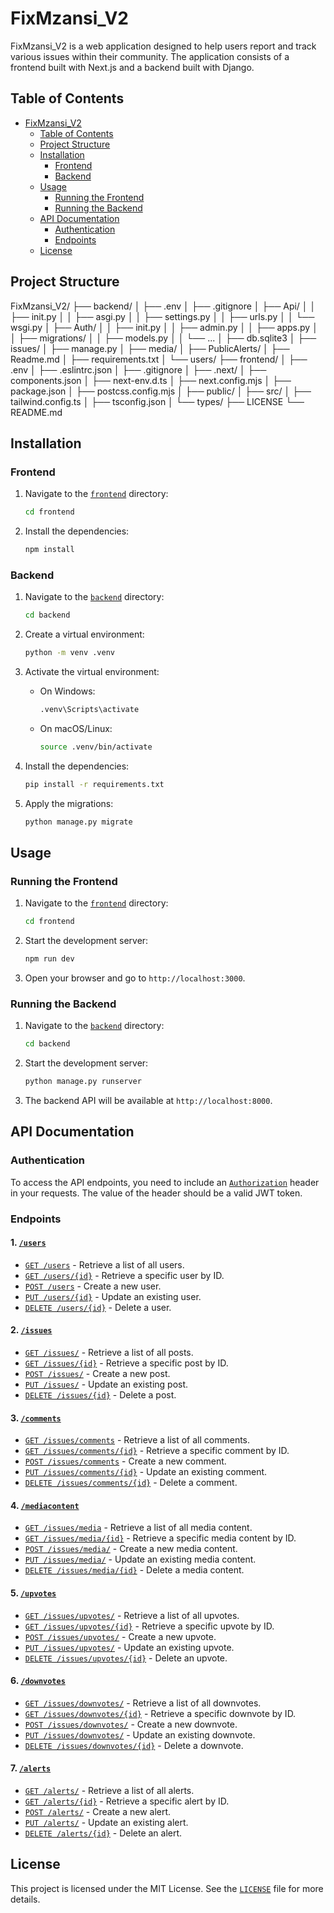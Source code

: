 # FixMzansi_V2

FixMzansi_V2 is a web application designed to help users report and track various issues within their community. The application consists of a frontend built with Next.js and a backend built with Django.

## Table of Contents

- [FixMzansi_V2](#fixmzansi_v2)
  - [Table of Contents](#table-of-contents)
  - [Project Structure](#project-structure)
  - [Installation](#installation)
    - [Frontend](#frontend)
    - [Backend](#backend)
  - [Usage](#usage)
    - [Running the Frontend](#running-the-frontend)
    - [Running the Backend](#running-the-backend)
  - [API Documentation](#api-documentation)
    - [Authentication](#authentication)
    - [Endpoints](#endpoints)
  - [License](#license)

## Project Structure
FixMzansi_V2/
├── backend/
│   ├── .env
│   ├── .gitignore
│   ├── Api/
│   │   ├── init.py
│   │   ├── asgi.py
│   │   ├── settings.py
│   │   ├── urls.py
│   │   └── wsgi.py
│   ├── Auth/
│   │   ├── init.py
│   │   ├── admin.py
│   │   ├── apps.py
│   │   ├── migrations/
│   │   ├── models.py
│   │   └── ...
│   ├── db.sqlite3
│   ├── issues/
│   ├── manage.py
│   ├── media/
│   ├── PublicAlerts/
│   ├── Readme.md
│   ├── requirements.txt
│   └── users/
├── frontend/
│   ├── .env
│   ├── .eslintrc.json
│   ├── .gitignore
│   ├── .next/
│   ├── components.json
│   ├── next-env.d.ts
│   ├── next.config.mjs
│   ├── package.json
│   ├── postcss.config.mjs
│   ├── public/
│   ├── src/
│   ├── tailwind.config.ts
│   ├── tsconfig.json
│   └── types/
├── LICENSE
└── README.md


## Installation

### Frontend

1. Navigate to the [`frontend`](command: "/frontend") directory:
    ```sh
    cd frontend
    ```

2. Install the dependencies:
    ```sh
    npm install
    ```

### Backend

1. Navigate to the [`backend`]("/backend") directory:
    ```sh
    cd backend
    ```

2. Create a virtual environment:
    ```sh
    python -m venv .venv
    ```

3. Activate the virtual environment:
    - On Windows:
        ```sh
        .venv\Scripts\activate
        ```
    - On macOS/Linux:
        ```sh
        source .venv/bin/activate
        ```

4. Install the dependencies:
    ```sh
    pip install -r requirements.txt
    ```

5. Apply the migrations:
    ```sh
    python manage.py migrate
    ```

## Usage

### Running the Frontend

1. Navigate to the [`frontend`]() directory:
    ```sh
    cd frontend
    ```

2. Start the development server:
    ```sh
    npm run dev
    ```

3. Open your browser and go to `http://localhost:3000`.

### Running the Backend

1. Navigate to the [`backend`]() directory:
    ```sh
    cd backend
    ```

2. Start the development server:
    ```sh
    python manage.py runserver
    ```

3. The backend API will be available at `http://localhost:8000`.

## API Documentation

### Authentication

To access the API endpoints, you need to include an [`Authorization`]() header in your requests. The value of the header should be a valid JWT token.

### Endpoints

#### 1. [`/users`]()

- [`GET /users`]() - Retrieve a list of all users.
- [`GET /users/{id}`]() - Retrieve a specific user by ID.
- [`POST /users`]() - Create a new user.
- [`PUT /users/{id}`]() - Update an existing user.
- [`DELETE /users/{id}`]() - Delete a user.

#### 2. [`/issues`]()

- [`GET /issues/`]() - Retrieve a list of all posts.
- [`GET /issues/{id}`]() - Retrieve a specific post by ID.
- [`POST /issues/`]() - Create a new post.
- [`PUT /issues/`]() - Update an existing post.
- [`DELETE /issues/{id}`]() - Delete a post.

#### 3. [`/comments`]()

- [`GET /issues/comments`]() - Retrieve a list of all comments.
- [`GET /issues/comments/{id}`]() - Retrieve a specific comment by ID.
- [`POST /issues/comments`]() - Create a new comment.
- [`PUT /issues/comments/{id}`]() - Update an existing comment.
- [`DELETE /issues/comments/{id}`]() - Delete a comment.

#### 4. [`/mediacontent`]()

- [`GET /issues/media`]() - Retrieve a list of all media content.
- [`GET /issues/media/{id}`]() - Retrieve a specific media content by ID.
- [`POST /issues/media/`]() - Create a new media content.
- [`PUT /issues/media/`]() - Update an existing media content.
- [`DELETE /issues/media/{id}`]() - Delete a media content.

#### 5. [`/upvotes`]()

- [`GET /issues/upvotes/`]() - Retrieve a list of all upvotes.
- [`GET /issues/upvotes/{id}`]() - Retrieve a specific upvote by ID.
- [`POST /issues/upvotes/`]() - Create a new upvote.
- [`PUT /issues/upvotes/`]() - Update an existing upvote.
- [`DELETE /issues/upvotes/{id}`]() - Delete an upvote.

#### 6. [`/downvotes`]()

- [`GET /issues/downvotes/`]() - Retrieve a list of all downvotes.
- [`GET /issues/downvotes/{id}`]() - Retrieve a specific downvote by ID.
- [`POST /issues/downvotes/`]() - Create a new downvote.
- [`PUT /issues/downvotes/`]() - Update an existing downvote.
- [`DELETE /issues/downvotes/{id}`]() - Delete a downvote.

#### 7. [`/alerts`]()

- [`GET /alerts/`]() - Retrieve a list of all alerts.
- [`GET /alerts/{id}`]() - Retrieve a specific alert by ID.
- [`POST /alerts/`]() - Create a new alert.
- [`PUT /alerts/`]() - Update an existing alert.
- [`DELETE /alerts/{id}`]() - Delete an alert.

## License

This project is licensed under the MIT License. See the [`LICENSE`](command:_github.copilot.openRelativePath?%5B%7B%22scheme%22%3A%22file%22%2C%22authority%22%3A%22%22%2C%22path%22%3A%22%2Fworkspace%2FFixMzansi_V2%2FLICENSE%22%2C%22query%22%3A%22%22%2C%22fragment%22%3A%22%22%7D%5D "/workspace/FixMzansi_V2/LICENSE") file for more details.

